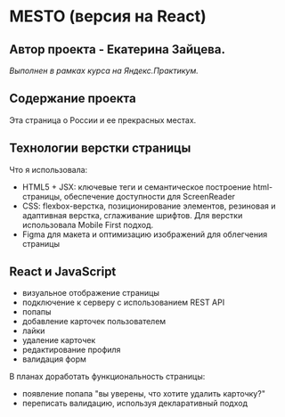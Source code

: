 # MESTO (версия на React)
## Автор проекта - Екатерина Зайцева.
*Выполнен в рамках курса на Яндекс.Практикум.*

## Содержание проекта
Эта страница о России и ее прекрасных местах.

## Технологии верстки страницы
Что я использовала:
* HTML5 + JSX: ключевые теги и семантическое построение html-страницы, обеспечение доступности для ScreenReader
* CSS: flexbox-верстка, позиционирование элементов, резиновая и адаптивная верстка, сглаживание шрифтов. Для верстки использовала Mobile First подход.
* Figma для макета и оптимизацию изображений для облегчения страницы

## React и JavaScript
* визуальное отображение страницы
* подключение к серверу с использованием REST API
* попапы
* добавление карточек пользователем
* лайки
* удаление карточек
* редактирование профиля
* валидация форм


В планах доработать функциональность страницы:
* появление попапа "вы уверены, что хотите удалить карточку?"
* переписать валидацию, используя декларативный подход
